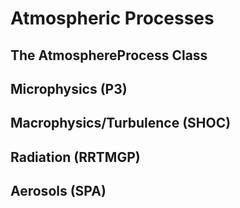 # Atmospheric Processes

## The AtmosphereProcess Class

## Microphysics (P3)

## Macrophysics/Turbulence (SHOC)

## Radiation (RRTMGP)

## Aerosols (SPA)
